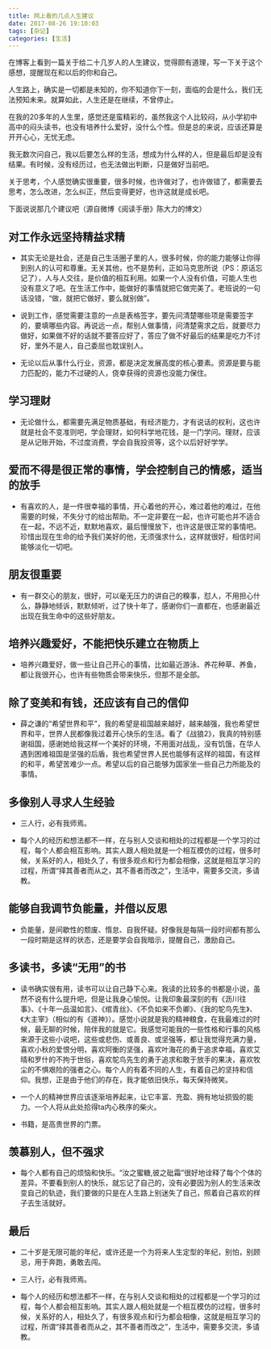 ```yaml
---
title: 网上看的几点人生建议
date: 2017-08-26 19:10:03
tags: [杂记]
categories: [生活]
---
```


在博客上看到一篇关于给二十几岁人的人生建议，觉得颇有道理，写一下关于这个感想，提醒现在和以后的你和自己。 

人生路上，确实是一切都是未知的，你不知道你下一刻，面临的会是什么，我们无法预知未来。就算如此，人生还是在继续，不曾停止。

在我的20多年的人生里，感觉还是蛮精彩的，虽然我这个人比较闷，从小学初中高中的闷头读书，也没有培养什么爱好，没什么个性。但是总的来说，应该还算是开开心心，无忧无虑。

我无数次问自己，我以后要怎么样的生活，想成为什么样的人，但是最后却是没有结果。有时候，没有经历过，也无法做出判断，只是做好当前吧。

关于思考，个人感觉确实很重要，很多时候，也许做对了，也许做错了，都需要去思考，怎么改进，怎么纠正，然后变得更好，也许这就是成长吧。

下面说说那几个建议吧（源自微博《阅读手册》陈大力的博文）

## 对工作永远坚持精益求精

-  其实无论是社会，还是自己生活圈子里的人，很多时候，你的能力能够让你得到别人的认可和尊重。无关其他，也不是势利，正如马克思所说（PS：原话忘记了），人与人交往，是价值的相互利用。如果一个人没有价值，可能人生也没有意义了吧。在生活工作中，能做好的事情就把它做完美了。老班说的一句话没错，“做，就把它做好，要么就别做”。

- 说到工作，感觉需要注意的一点是表格签字，要先问清楚哪些项是需要签字的，要填哪些内容。再说远一点，帮别人做事情，问清楚需求之后，就要尽力做好，如果做不好的话就不要答应好了，答应了做不好最后的结果是吃力不讨好，里外不是人，自己委屈也耽误别人。

- 无论以后从事什么行业，资源，都是决定发展高度的核心要素。资源是要与能力匹配的，能力不过硬的人，侥幸获得的资源也没能力保住。

## 学习理财

-  无论做什么，都需要先满足物质基础，有经济能力，才有说话的权利，这也许就是社会不变准则吧，学会理财，如何科学地花钱，是一门学问。理财，应该是从记账开始，不过度消费，学会自我投资等，这个以后好好学学。

## 爱而不得是很正常的事情，学会控制自己的情感，适当的放手

-  有喜欢的人，是一件很幸福的事情，开心着他的开心，难过着他的难过，在他需要的时候，不失分寸的给出帮助。不一定非要在一起，也许可能也并不适合在一起，不远不近，默默地喜欢，最后慢慢放下，也许这是很正常的事情吧。珍惜出现在生命的给予我们美好的他，无须强求什么，这样就很好，相信时间能够淡化一切吧。

## 朋友很重要

- 有一群交心的朋友，很好，可以毫无压力的讲自己的糗事，怼人，不用担心什么，静静地倾诉，默默倾听，过了快十年了，感谢你们一直都在，也感谢最近出现在我生命中的这些好朋友。

## 培养兴趣爱好，不能把快乐建立在物质上

-  培养兴趣爱好，做一些让自己开心的事情，比如最近游泳、养花种草、养鱼，都让我很开心，也许有些物质会带来快乐，但那不是全部。

## 除了变美和有钱，还应该有自己的信仰

-  薛之谦的“希望世界和平”，我的希望是祖国越来越好，越来越强，我也希望世界和平，世界人民都像我过着开心快乐的生活。看了《战狼2》，我真的特别感谢祖国，感谢她给我这样一个美好的环境，不用面对战乱，没有饥饿，在华人遇到困难祖国是坚强的后盾，我也希望世界人民也能够有这样的祖国，有这样的和平，希望苦难少一点。希望以后的自己能够为国家坐一些自己力所能及的事情。

## 多像别人寻求人生经验

-  三人行，必有我师焉。

-  每个人的经历和想法都不一样，在与别人交谈和相处的过程都是一个学习的过程，每个人都会相互影响。其实人跟人相处就是一个相互模仿的过程，很多时候，关系好的人，相处久了，有很多观点和行为都会相像，这就是相互学习的过程，所谓“择其善者而从之，其不善者而改之”，生活中，需要多交流，多请教。
 

## 能够自我调节负能量，并借以反思

-  负能量，是间歇性的颓废、惰怠、自我怀疑。好像我是每隔一段时间都有那么一段时期是这样的状态，还是要学会自我暗示，提醒自己，激励自己。

## 多读书，多读“无用”的书

- 读书确实很有用，读书可以让自己静下心来。我读的比较多的书都是小说，虽然不说有什么提升吧，但是让我身心愉悦。让我印象最深刻的有《沥川往事》、《十年一品温如言》、《绾青丝》、《不负如来不负卿》、《我的鸵鸟先生》、《大主宰》（相似的有《道神》）。感觉小说就是我的精神粮食，在我最难过的时候，最无聊的时候，陪伴我的就是它。我感觉可能我的一些性格和行事的风格来源于这些小说吧，这些或悲伤、或善良、或坚强等，都让我觉得充满力量，喜欢小秋的爱恨分明，喜欢阿衡的坚强，喜欢叶海花的勇于追求幸福，喜欢艾晴和罗什的不拘于世俗，喜欢鸵鸟先生的勇于追求和敢于放手的果决，喜欢牧尘的不惧艰险的强者之心。每个人的有着不同的人生，有着自己的坚持和信仰。我想，正是由于他们的存在，我才能依旧快乐，每天保持微笑。

- 一个人的精神世界应该逐渐培养起来，让它丰富、充盈、拥有地址损毁的能力。一个人将从此处拾得ta内心秩序的柴火。

- 书籍，是高贵世界的门票。

## 羡慕别人，但不强求

-  每个人都有自己的烦恼和快乐。“汝之蜜糖,彼之砒霜”很好地诠释了每个个体的差异。不要看到别人的快乐，就忘记了自己的，没有必要因为别人的生活来改变自己的轨迹，我们要做的只是在人生路上别迷失了自己，照着自己喜欢的样子去生活就好。


## 最后

-  二十岁是无限可能的年纪，或许还是一个为将来人生定型的年纪，别怕，别顾忌，用于奔跑，勇敢去闯。

-  三人行，必有我师焉。

-  每个人的经历和想法都不一样，在与别人交谈和相处的过程都是一个学习的过程，每个人都会相互影响。其实人跟人相处就是一个相互模仿的过程，很多时候，关系好的人，相处久了，有很多观点和行为都会相像，这就是相互学习的过程，所谓“择其善者而从之，其不善者而改之”，生活中，需要多交流，多请教。
 